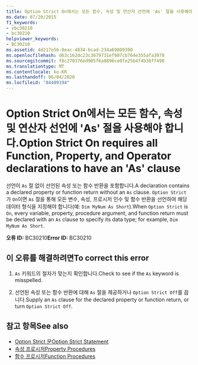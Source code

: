 ```yaml
---
title: Option Strict On에서는 모든 함수, 속성 및 연산자 선언에 'As' 절을 사용해야 합니다.
ms.date: 07/20/2015
f1_keywords:
- vbc30210
- bc30210
helpviewer_keywords:
- BC30210
ms.assetid: 4d217e56-0eac-4834-bcad-234a69809390
ms.openlocfilehash: d63c162dc23c3679731ef007cb764e355afa3978
ms.sourcegitcommit: f8c270376ed905f6a8896ce0fe25b4f4b38ff498
ms.translationtype: MT
ms.contentlocale: ko-KR
ms.lasthandoff: 06/04/2020
ms.locfileid: "84409194"
---
```

# <a name="option-strict-on-requires-all-function-property-and-operator-declarations-to-have-an-as-clause"></a><span data-ttu-id="03172-102">Option Strict On에서는 모든 함수, 속성 및 연산자 선언에 'As' 절을 사용해야 합니다.</span><span class="sxs-lookup"><span data-stu-id="03172-102">Option Strict On requires all Function, Property, and Operator declarations to have an 'As' clause</span></span>
<span data-ttu-id="03172-103">선언이 `As` 절 없이 선언된 속성 또는 함수 반환을 포함합니다.</span><span class="sxs-lookup"><span data-stu-id="03172-103">A declaration contains a declared property or function return without an `As` clause.</span></span> <span data-ttu-id="03172-104">`Option Strict` 가 `On`이면 `As` 절을 통해 모든 변수, 속성, 프로시저 인수 및 함수 반환을 선언하여 해당 데이터 형식을 지정해야 합니다(예: `Dim MyNum As Short`).</span><span class="sxs-lookup"><span data-stu-id="03172-104">When `Option Strict` is `On`, every variable, property, procedure argument, and function return must be declared with an `As` clause to specify its data type; for example, `Dim MyNum As Short`.</span></span>  
  
 <span data-ttu-id="03172-105">**오류 ID:** BC30210</span><span class="sxs-lookup"><span data-stu-id="03172-105">**Error ID:** BC30210</span></span>  
  
## <a name="to-correct-this-error"></a><span data-ttu-id="03172-106">이 오류를 해결하려면</span><span class="sxs-lookup"><span data-stu-id="03172-106">To correct this error</span></span>  
  
1. <span data-ttu-id="03172-107">`As` 키워드의 철자가 맞는지 확인합니다.</span><span class="sxs-lookup"><span data-stu-id="03172-107">Check to see if the `As` keyword is misspelled.</span></span>  
  
2. <span data-ttu-id="03172-108">선언된 속성 또는 함수 반환에 대해 `As` 절을 제공하거나 `Option Strict Off`를 끕니다.</span><span class="sxs-lookup"><span data-stu-id="03172-108">Supply an `As` clause for the declared property or function return, or turn `Option Strict Off`.</span></span>  
  
## <a name="see-also"></a><span data-ttu-id="03172-109">참고 항목</span><span class="sxs-lookup"><span data-stu-id="03172-109">See also</span></span>

- [<span data-ttu-id="03172-110">Option Strict 문</span><span class="sxs-lookup"><span data-stu-id="03172-110">Option Strict Statement</span></span>](../language-reference/statements/option-strict-statement.md)
- [<span data-ttu-id="03172-111">속성 프로시저</span><span class="sxs-lookup"><span data-stu-id="03172-111">Property Procedures</span></span>](../programming-guide/language-features/procedures/property-procedures.md)
- [<span data-ttu-id="03172-112">함수 프로시저</span><span class="sxs-lookup"><span data-stu-id="03172-112">Function Procedures</span></span>](../programming-guide/language-features/procedures/function-procedures.md)
